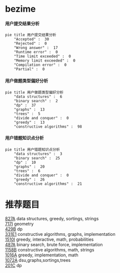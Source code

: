 # bezime

<!-- tabs:start -->



#### **用户提交结果分析**

```mermaid
pie title 用户提交结果分析
    "Accepted" :  30
    "Rejected" :  0
    "Wrong answer" :  17
    "Runtime error" :  0
    "Time limit exceeded" :  0
    "Memory limit exceeded" :  0
    "Compilation error" :  0
    "Partial" :  0
```

#### **用户做题类型偏好分析**

```mermaid
pie title 用户做题类型偏好分析
    "data structures" :  6
    "binary search" :  2
    "dp" :  37
    "graphs" :  13
    "trees" :  5
    "divide and conquer" :  0
    "greedy" :  13
    "constructive algorithms" :  98
```
#### **用户错题知识点分析**

```mermaid
pie title 用户错题知识点分析
    "data structures" :  3
    "binary search" :  25
    "dp" :  10
    "graphs" :  20
    "trees" :  6
    "divide and conquer" :  0
    "greedy" :  26
    "constructive algorithms" :  21
```



<!-- tabs:end -->
# 推荐题目
[827A](https://codeforces.com/contest/827/problem/A)		data structures,
                        greedy,
                        sortings,
                        strings		  
[717I](https://codeforces.com/contest/717/problem/I)		geometry		  
[429B](https://codeforces.com/contest/429/problem/B)		dp		  
[331E1](https://codeforces.com/contest/331E/problem/1)		constructive algorithms,
                        graphs,
                        implementation		  
[1510I](https://codeforces.com/contest/1510/problem/I)		greedy,
                        interactive,
                        math,
                        probabilities		  
[487A](https://codeforces.com/contest/487/problem/A)		binary search,
                        brute force,
                        implementation		  
[1158B](https://codeforces.com/contest/1158/problem/B)		constructive algorithms,
                        math,
                        strings		  
[1016A](https://codeforces.com/contest/1016/problem/A)		greedy,
                        implementation,
                        math		  
[1072A](https://codeforces.com/contest/1072/problem/A)		dsu,graphs,sortings,trees		  
[201C](https://codeforces.com/contest/201/problem/C)		dp		  
